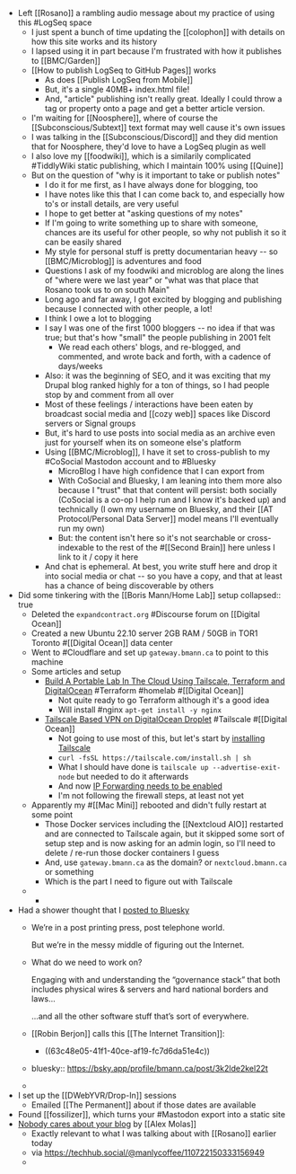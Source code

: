 - Left [[Rosano]] a rambling audio message about my practice of using this #LogSeq space
	- I just spent a bunch of time updating the [[colophon]] with details on how this site works and its history
	- I lapsed using it in part because I'm frustrated with how it publishes to [[BMC/Garden]]
	- [[How to publish LogSeq to GitHub Pages]] works
		- As does [[Publish LogSeq from Mobile]]
		- But, it's a single 40MB+ index.html file!
		- And, "article" publishing isn't really great. Ideally I could throw a tag or property onto a page and get a better article version.
	- I'm waiting for [[Noosphere]], where of course the [[Subconscious/Subtext]] text format may well cause it's own issues
	- I was talking in the [[Subconscious/Discord]] and they did mention that for Noosphere, they'd love to have a LogSeq plugin as well
	- I also love my [[foodwiki]], which is a similarily complicated #TiddlyWiki static publishing, which I maintain 100% using [[Quine]]
	- But on the question of "why is it important to take or publish notes"
		- I do it for me first, as I have always done for blogging, too
		- I have notes like this that I can come back to, and especially how to's or install details, are very useful
		- I hope to get better at "asking questions of my notes"
		- If I'm going to write something up to share with someone, chances are its useful for other people, so why not publish it so it can be easily shared
		- My style for personal stuff is pretty documentarian heavy -- so [[BMC/Microblog]] is adventures and food
		- Questions I ask of my foodwiki and microblog are along the lines of "where were we last year" or "what was that place that Rosano took us to on south Main"
		- Long ago and far away, I got excited by blogging and publishing because I connected with other people, a lot!
		- I think I owe a lot to blogging
		- I say I was one of the first 1000 bloggers -- no idea if that was true; but that's how "small" the people publishing in 2001 felt
			- We read each others' blogs, and re-blogged, and commented, and wrote back and forth, with a cadence of days/weeks
		- Also: it was the beginning of SEO, and it was exciting that my Drupal blog ranked highly for a ton of things, so I had people stop by and comment from all over
		- Most of these feelings / interactions have been eaten by broadcast social media and [[cozy web]] spaces like Discord servers or Signal groups
		- But, it's hard to use posts into social media as an archive even just for yourself when its on someone else's platform
		- Using [[BMC/Microblog]], I have it set to cross-publish to my #CoSocial Mastodon account and to #Bluesky
			- MicroBlog I have high confidence that I can export from
			- With CoSocial and Bluesky, I am leaning into them more also because I "trust" that that content will persist: both socially (CoSocial is a co-op I help run and I know it's backed up) and technically (I own my username on Bluesky, and their [[AT Protocol/Personal Data Server]] model means I'll eventually run my own)
			- But: the content isn't here so it's not searchable or cross-indexable to the rest of the #[[Second Brain]] here unless I link to it / copy it here
		- And chat is ephemeral. At best, you write stuff here and drop it into social media or chat -- so you have a copy, and that at least has a chance of being discoverable by others
- Did some tinkering with the [[Boris Mann/Home Lab]] setup
  collapsed:: true
	- Deleted the `expandcontract.org` #Discourse forum on [[Digital Ocean]]
	- Created a new Ubuntu 22.10 server 2GB RAM / 50GB in TOR1 Toronto #[[Digital Ocean]] data center
	- Went to #Cloudflare and set up `gateway.bmann.ca` to point to this machine
	- Some articles and setup
		- [Build A Portable Lab In The Cloud Using Tailscale, Terraform and DigitalOcean](https://rossedman.io/blog/computers/scale-homelab-with-tailscale/) #Terraform #homelab #[[Digital Ocean]]
			- Not quite ready to go Terraform although it's a good idea
			- Will install #nginx `apt-get install -y nginx`
		- [Tailscale Based VPN on DigitalOcean Droplet](https://sergeykibish.com/blog/tailscale-based-vpn-on-digitalocean-droplet/) #Tailscale #[[Digital Ocean]]
			- Not going to use most of this, but let's start by [installing Tailscale](https://tailscale.com/download/linux/)
			- `curl -fsSL https://tailscale.com/install.sh | sh`
			- What I should have done is `tailscale up --advertise-exit-node` but needed to do it afterwards
			- And now [IP Forwarding needs to be enabled](https://tailscale.com/kb/1019/subnets/?tab=linux#enable-ip-forwarding)
			- I'm not following the firewall steps, at least not yet
	- Apparently my #[[Mac Mini]] rebooted and didn't fully restart at some point
		- Those Docker services including the [[Nextcloud AIO]] restarted and are connected to Tailscale again, but it skipped some sort of setup step and is now asking for an admin login, so I'll need to delete / re-run those docker containers I guess
		- And, use `gateway.bmann.ca` as the domain? or `nextcloud.bmann.ca` or something
		- Which is the part I need to figure out with Tailscale
	-
		-
- Had a shower thought that I [posted to Bluesky](https://bsky.app/profile/bmann.ca/post/3k2lde2kel22t)
	- We’re in a post printing press, post telephone world.
	  
	  But we’re in the messy middle of figuring out the Internet.
	- What do we need to work on?
	  
	  Engaging with and understanding the “governance stack” that both includes physical wires & servers and hard national borders and laws…
	  
	  …and all the other software stuff that’s sort of everywhere.
	- [[Robin Berjon]] calls this [[The Internet Transition]]:
		- ((63c48e05-41f1-40ce-af19-fc7d6da51e4c))
	- bluesky:: https://bsky.app/profile/bmann.ca/post/3k2lde2kel22t
	-
- I set up the [[DWebYVR/Drop-In]] sessions
	- Emailed [[The Permanent]] about if those dates are available
- Found [[fossilizer]], which turns your #Mastodon export into a static site
- [Nobody cares about your blog](https://www.alexmolas.com/2023/07/15/nobody-cares-about-your-blog.html) by [[Alex Molas]]
	- Exactly relevant to what I was talking about with [[Rosano]] earlier today
	- via https://techhub.social/@manlycoffee/110722150333156949
	-